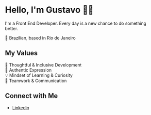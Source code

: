 # Hello, I'm Gustavo 👋🏻

I'm a Front End Developer. Every day is a new chance to do something better.

🏡 Brazilian, based in Rio de Janeiro <br/>

## My Values
🧠 Thoughtful & Inclusive Development <br/>
🖤 Authentic Expression <br/>
💡 Mindset of Learning & Curiosity <br/>
🙌 Teamwork & Communication

## Connect with Me
- [Linkedin](https://www.linkedin.com/in/gustavocfls/) <br/>

